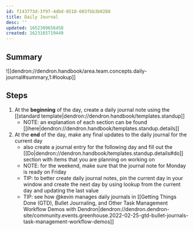 ```yaml
---
id: f143773d-3f97-4dbd-8518-603fbb3b0288
title: Daily Journal
desc: ''
updated: 1652309656458
created: 1623165719449
---
```



## Summary

![[dendron://dendron.handbook/area.team.concepts.daily-journal#summary,1:#lookup]]

## Steps
1. At the **beginning** of the day, create a daily journal note using the [[standard template|dendron://dendron.handbook/templates.standup]] 
    - NOTE: an explanation of each section can be found [[ihere|dendron://dendron.handbook/templates.standup.details]]
1. At the **end**  of the day, make any final updates to the daily journal for the current day
    - also create a journal entry for the following day and fill out the [[Do|dendron://dendron.handbook/templates.standup.details#do]] section with items that you are planning on working on 
    - NOTE: for the weekend, make sure that the journal note for Monday is ready on Friday
    - TIP: to better create daily journal notes, pin the current day in your window and create the next day by using lookup from the current day and updating the last value
    - TIP: see how @kevin manages daily journals in [[Getting Things Done (GTD), Bullet Journaling, and Other Task Management Workflow Demos with Dendron|dendron://dendron.dendron-site/community.events.greenhouse.2022-02-25-gtd-bullet-journals-task-management-workflow-demos]]
